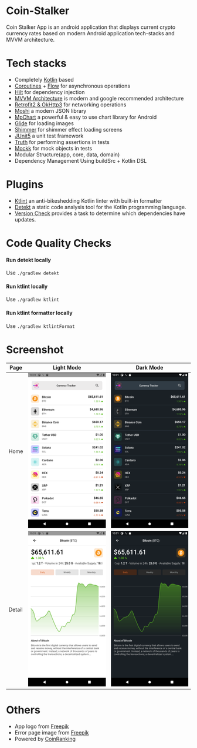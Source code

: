 # Coin-Stalker
Coin Stalker App is an android application that displays current crypto currency rates based on modern Android application tech-stacks and MVVM architecture.

# Tech stacks
- Completely [Kotlin](https://kotlinlang.org/) based 
- [Coroutines](https://github.com/Kotlin/kotlinx.coroutines) + [Flow](https://kotlin.github.io/kotlinx.coroutines/kotlinx-coroutines-core/kotlinx.coroutines.flow/) for asynchronous operations
- [Hilt](https://dagger.dev/hilt/) for dependency injection
- [MVVM Architecture](https://developer.android.com/jetpack/guide) is modern and google recommended architecture
- [Retrofit2 & OkHttp3](https://github.com/square/retrofit) for networking operations
- [Moshi](https://github.com/square/moshi/) a modern JSON library
- [MpChart](https://github.com/PhilJay/MPAndroidChart) a powerful & easy to use chart library for Android 
- [Glide](https://github.com/bumptech/glide) for loading images
- [Shimmer](https://github.com/facebook/shimmer-android) for shimmer effect loading screens
- [JUnit5](https://junit.org/junit5/docs/current/user-guide/) a unit test framework
- [Truth](https://truth.dev) for performing assertions in tests
- [Mockk](https://mockk.io) for mock objects in tests
- Modular Structure(app, core, data, domain)
- Dependency Management Using buildSrc + Kotlin DSL

# Plugins
- [Ktlint](https://github.com/JLLeitschuh/ktlint-gradle) an anti-bikeshedding Kotlin linter with built-in formatter
- [Detekt](https://detekt.github.io/detekt/gradle.html) a static code analysis tool for the Kotlin programming language.
- [Version Check](https://github.com/ben-manes/gradle-versions-plugin) provides a task to determine which dependencies have updates.

# Code Quality Checks

  #### Run detekt locally
  Use `./gradlew detekt`
  
  #### Run ktlint locally
  Use `./gradlew ktlint`
 
  #### Run ktlint formatter locally
  Use `./gradlew ktlintFormat`

# Screenshot
| Page  | Light Mode                                        | Dark Mode |
|-------|---------------------------------------------------|------------------------------------------|
| Home | <img src="art/home-light.png" width="250"> |<img src="art/home-dark.png" width="250"> |
| Detail | <img src="art/detail-light.png" width="250"> |<img src="art/detail-dark.png" width="250"> |

# Others
- App logo from [Freepik](https://www.freepik.com/free-vector/gradient-c-logo-template-collection_13403316.htm#page=1&query=c%20logo&position=0&from_view=search)
- Error page image from [Freepik](https://www.freepik.com/free-vector/feeling-sorry-concept-illustration_10117948.htm#page=1&query=feeling%20sorry&position=0&from_view=search)
- Powered by [CoinRanking](https://developers.coinranking.com)
